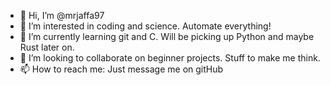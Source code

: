 - 👋 Hi, I’m @mrjaffa97
- 👀 I’m interested in coding and science. Automate everything!
- 🌱 I’m currently learning git and C. Will be picking up Python and maybe Rust later on.
- 💞️ I’m looking to collaborate on beginner projects. Stuff to make me think.
- 📫 How to reach me: Just message me on gitHub

<!---
mrjaffa97/mrjaffa97 is a ✨ special ✨ repository because its `README.md` (this file) appears on your GitHub profile.
You can click the Preview link to take a look at your changes.
--->
